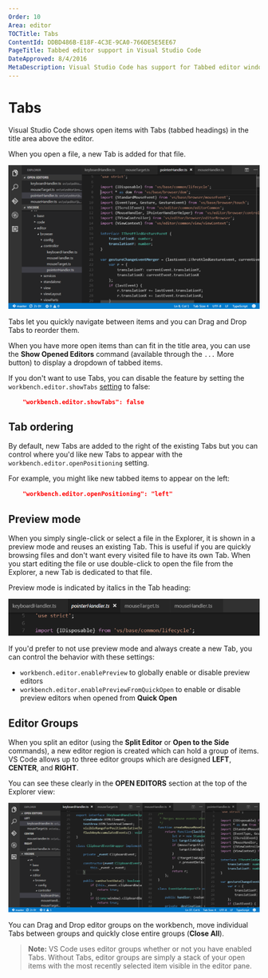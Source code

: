 ```yaml
---
Order: 10
Area: editor
TOCTitle: Tabs
ContentId: DDBD486B-E18F-4C3E-9CA0-766DE5E5EE67
PageTitle: Tabbed editor support in Visual Studio Code
DateApproved: 8/4/2016
MetaDescription: Visual Studio Code has support for Tabbed editor windows. Tabs let you quickly navigate between your open files.  
---
```


# Tabs

Visual Studio Code shows open items with Tabs (tabbed headings) in the title area above the editor.

When you open a file, a new Tab is added for that file.

![tabs hero](images/tabs/tabs-hero.png)

Tabs let you quickly navigate between items and you can Drag and Drop Tabs to reorder them.

When you have more open items than can fit in the title area, you can use the **Show Opened Editors** command (available through the `...` More button) to display a dropdown of tabbed items.

If you don't want to use Tabs, you can disable the feature by setting the `workbench.editor.showTabs` [setting](/docs/customization/userandworkspace.md) to false:

```json
    "workbench.editor.showTabs": false
```

## Tab ordering

By default, new Tabs are added to the right of the existing Tabs but you can control where you'd like new Tabs to appear with the `workbench.editor.openPositioning` setting.

For example, you might like new tabbed items to appear on the left:

```json
    "workbench.editor.openPositioning": "left"
```

## Preview mode

When you simply single-click or select a file in the Explorer, it is shown in a preview mode and reuses an existing Tab. This is useful if you are quickly browsing files and don't want every visited file to have its own Tab. When you start editing the file or use double-click to open the file from the Explorer, a new Tab is dedicated to that file.

Preview mode is indicated by italics in the Tab heading:

![preview mode](images/tabs/preview-tab.png)

If you'd prefer to not use preview mode and always create a new Tab, you can control the behavior with these settings:

* `workbench.editor.enablePreview` to globally enable or disable preview editors
* `workbench.editor.enablePreviewFromQuickOpen` to enable or disable preview editors when opened from **Quick Open**

## Editor Groups

When you split an editor (using the **Split Editor** or **Open to the Side** commands), a new editor region is created which can hold a group of items.  VS Code allows up to three editor groups which are designed **LEFT**, **CENTER**, and **RIGHT**.

You can see these clearly in the **OPEN EDITORS** section at the top of the Explorer view:

![tabs editor groups](images/tabs/tabs-editor-groups.png)

You can Drag and Drop editor groups on the workbench, move individual Tabs between groups and quickly close entire groups (**Close All**).

>**Note:** VS Code uses editor groups whether or not you have enabled Tabs.  Without Tabs, editor groups are simply a stack of your open items with the most recently selected item visible in the editor pane.
